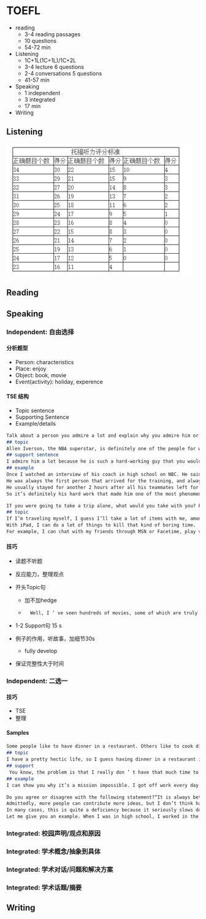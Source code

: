 # TOEFL

* reading 
    * 3-4 reading passages
    * 10 questions
    * 54-72 min
* Listening
    * 1C+1L(1C+1L)/1C+2L
    * 3-4 lecture 6 questions
    * 2-4 conversations 5 questions
    * 41-57 min
* Speaking 
    * 1 independent
    * 3 integrated
    * 17 min
* Writing

## Listening

![image-20191112160847562](image-20191112160847562.png)

## Reading



## Speaking

### Independent: 自由选择

#### 分析题型

* Person: characteristics
* Place: enjoy 
* Object: book, movie
* Event(activity): holiday, experence

#### TSE 结构

* Topic sentence
* Supporting Sentence
* Example/details

```markdown
Talk about a person you admire a lot and explain why you admire him or her. Use details and examples in your response.
## topic
Allen Iverson, the NBA superstar, is definitely one of the people for whom I have a huge admiration.
## support sentence
I admire him a lot because he is such a hard-working guy that you would feel like there’s nothing he cannot do. 
## example
Once I watched an interview of his coach in high school on NBC. He said that Allen was just super diligent. 
He was always the first person that arrived for the training, and always the last one to leave. 
He usually stayed for another 2 hours after all his teammates left for dinner. 
So it’s definitely his hard work that made him one of the most phenomenal players in the league.
```

```markdown
If you were going to take a trip alone, what would you take with you? Please include details in your response.
## topic
If I’m traveling myself, I guess I’ll take a lot of items with me, among which my iPad is a must. You know, it’s always pretty boring when you travel alone, especially when you’re on a plane or train. 
With iPad, I can do a lot of things to kill that kind of boring time. 
For example, I can chat with my friends through MSN or Facetime, play video games, watch movies, etc. I still have a very clear memory of my trip to Australia; it’s the iPad that got me through the tedious 10-hour flight. I can’t even imagine how bored I would be if I had to sit in the cabin doing nothing for such a long period of time. 
```

#### 技巧

* 读题不听题

* 反应能力，整理观点

* 开头Topic句

    * 加不加hedge

    * ```markdown
        Well, I ’ ve seen hundreds of movies, some of which are truly great, but speaking of my favorite, it ’ s definitely going to be Titanic.
        ```

* 1-2 Support句 15 s

* 例子的作用，听故事，加细节30s

    *  fully develop

* 保证完整性大于时间

### Independent: 二选一

#### 技巧

* TSE
* 整理

#### Samples

```markdown
Some people like to have dinner in a restaurant. Others like to cook dinner for themselves. Which do you think is better, and why? Please use details and examples to explain your answer.
## topic
I have a pretty hectic life, so I guess having dinner in a restaurant is definitely a better choice for me. 
## support 
 You know, the problem is that I really don ’ t have that much time to cook for myself. 
## example
I can show you why it’s a mission impossible. I got off work every day probably some time between 7 and 8 . If I want to have dinner at home, I’m going to have to spend 1 hour buying food materials in the grocery store, and probably another 1  hour cooking — I’m a terrible cook, by the way. So when I ’ m done cooking, it ’ s around  10. I seriously doubt that I still want to eat, not just go to bed or something.
```

```markdown
Do you agree or disagree with the following statement?“It is always better to have more than one leader in a group.” Use details and examples to explain your answer.
Admittedly, more people can contribute more ideas, but I don’t think having multiple leaders in a group always helps us work better. 
In many cases, this is quite a deficiency because it seriously slows down the decision making process. 
Let me give you an example. When I was in high school, I worked in the student union, and we have like 5 or 6 people who all believed they were in charge. Once we were trying to find a venue for a prom. People all seemed to have their own preferences and just didn’t want to make any concession. It took us 3 hours, yeah, 3 hours to reach a consensus. If there had been only one boss, we could have gotten a final plan much more quickly.
```



### Integrated: 校园声明/观点和原因

### Integrated: 学术概念/抽象到具体

### Integrated: 学术对话/问题和解决方案

### Integrated: 学术话题/摘要

## Writing